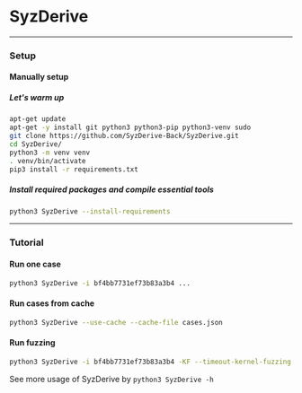 

# SyzDerive

------

### Setup

#### Manually setup

##### Let's warm up

```bash
apt-get update
apt-get -y install git python3 python3-pip python3-venv sudo
git clone https://github.com/SyzDerive-Back/SyzDerive.git
cd SyzDerive/
python3 -m venv venv
. venv/bin/activate
pip3 install -r requirements.txt
```

##### Install required packages and compile essential tools

```bash
python3 SyzDerive --install-requirements
```

------

### Tutorial

<a name="Run_one_case"></a>

#### Run one case

```bash
python3 SyzDerive -i bf4bb7731ef73b83a3b4 ...
```

#### Run cases from cache

```bash
python3 SyzDerive --use-cache --cache-file cases.json
```

#### Run fuzzing

```bash
python3 SyzDerive -i bf4bb7731ef73b83a3b4 -KF --timeout-kernel-fuzzing 2
```

See more usage of SyzDerive by `python3 SyzDerive -h`

